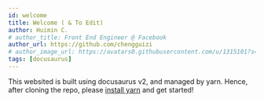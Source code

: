 ```yaml
---
id: welcome
title: Welcome ( & To Edit)
author: Huimin C.
# author_title: Front End Engineer @ Facebook
author_url: https://github.com/chengguizi
# author_image_url: https://avatars0.githubusercontent.com/u/1315101?s=400&v=4
tags: [docusaurus]
---
```


This websited is built using docusaurus v2, and managed by yarn. Hence, after cloning the repo, please [install yarn](../docs/linux/nodejs) and get started!
